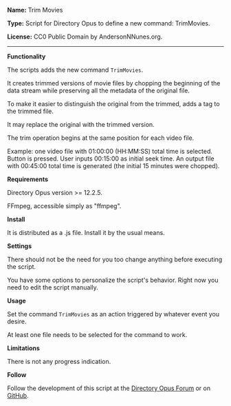 **Name:** Trim Movies

**Type:** Script for Directory Opus to define a new command: TrimMovies.

**License:** CC0 Public Domain by AndersonNNunes.org.

------

**Functionality**

The scripts adds the new command ```TrimMovies```.

It creates trimmed versions of movie files by chopping the beginning of the data stream while preserving all the metadata of the original file.

To make it easier to distinguish the original from the trimmed, adds a tag to the trimmed file.

It may replace the original with the trimmed version.

The trim operation begins at the same position for each video file.

Example: one video file with 01:00:00 (HH:MM:SS) total time is selected. Button is pressed. User inputs 00:15:00 as initial seek time. An output file with 00:45:00 total time is generated (the initial 15 minutes were chopped).

**Requirements**

Directory Opus version >= 12.2.5.

FFmpeg, accessible simply as "ffmpeg".

**Install**

It is distributed as a .js file. Install it by the usual means.

**Settings**

There should not be the need for you too change anything before executing the script.

You have some options to personalize the script's behavior. Right now you need to edit the script manually.

**Usage**

Set the command ```TrimMovies``` as an action triggered by whatever event you desire.

At least one file needs to be selected for the command to work.

**Limitations**

There is not any progress indication.

**Follow**

Follow the development of this script at the [Directory Opus Forum](https://resource.dopus.com/t/trim-movies-create-a-trimmed-copy-with-identical-metadata/24515) or on [GitHub](https://github.com/andersonnnunes/TrimMovies).